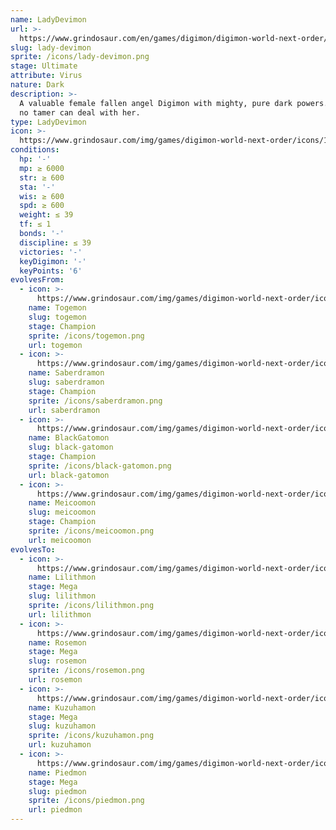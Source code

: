 ```yaml
---
name: LadyDevimon
url: >-
  https://www.grindosaur.com/en/games/digimon/digimon-world-next-order/digimon/128-lady-devimon
slug: lady-devimon
sprite: /icons/lady-devimon.png
stage: Ultimate
attribute: Virus
nature: Dark
description: >-
  A valuable female fallen angel Digimon with mighty, pure dark powers. Almost
  no tamer can deal with her.
type: LadyDevimon
icon: >-
  https://www.grindosaur.com/img/games/digimon-world-next-order/icons/128-ladydevimon-icon.png
conditions:
  hp: '-'
  mp: ≥ 6000
  str: ≥ 600
  sta: '-'
  wis: ≥ 600
  spd: ≥ 600
  weight: ≤ 39
  tf: ≤ 1
  bonds: '-'
  discipline: ≤ 39
  victories: '-'
  keyDigimon: '-'
  keyPoints: '6'
evolvesFrom:
  - icon: >-
      https://www.grindosaur.com/img/games/digimon-world-next-order/icons/65-togemon-icon-small.png
    name: Togemon
    slug: togemon
    stage: Champion
    sprite: /icons/togemon.png
    url: togemon
  - icon: >-
      https://www.grindosaur.com/img/games/digimon-world-next-order/icons/93-saberdramon-icon-small.png
    name: Saberdramon
    slug: saberdramon
    stage: Champion
    sprite: /icons/saberdramon.png
    url: saberdramon
  - icon: >-
      https://www.grindosaur.com/img/games/digimon-world-next-order/icons/94-blackgatomon-icon-small.png
    name: BlackGatomon
    slug: black-gatomon
    stage: Champion
    sprite: /icons/black-gatomon.png
    url: black-gatomon
  - icon: >-
      https://www.grindosaur.com/img/games/digimon-world-next-order/icons/111-meicoomon-icon-small.png
    name: Meicoomon
    slug: meicoomon
    stage: Champion
    sprite: /icons/meicoomon.png
    url: meicoomon
evolvesTo:
  - icon: >-
      https://www.grindosaur.com/img/games/digimon-world-next-order/icons/175-lilithmon-icon-small.png
    name: Lilithmon
    stage: Mega
    slug: lilithmon
    sprite: /icons/lilithmon.png
    url: lilithmon
  - icon: >-
      https://www.grindosaur.com/img/games/digimon-world-next-order/icons/164-rosemon-icon-small.png
    name: Rosemon
    stage: Mega
    slug: rosemon
    sprite: /icons/rosemon.png
    url: rosemon
  - icon: >-
      https://www.grindosaur.com/img/games/digimon-world-next-order/icons/200-kuzuhamon-icon-small.png
    name: Kuzuhamon
    stage: Mega
    slug: kuzuhamon
    sprite: /icons/kuzuhamon.png
    url: kuzuhamon
  - icon: >-
      https://www.grindosaur.com/img/games/digimon-world-next-order/icons/177-piedmon-icon-small.png
    name: Piedmon
    stage: Mega
    slug: piedmon
    sprite: /icons/piedmon.png
    url: piedmon
---
```


